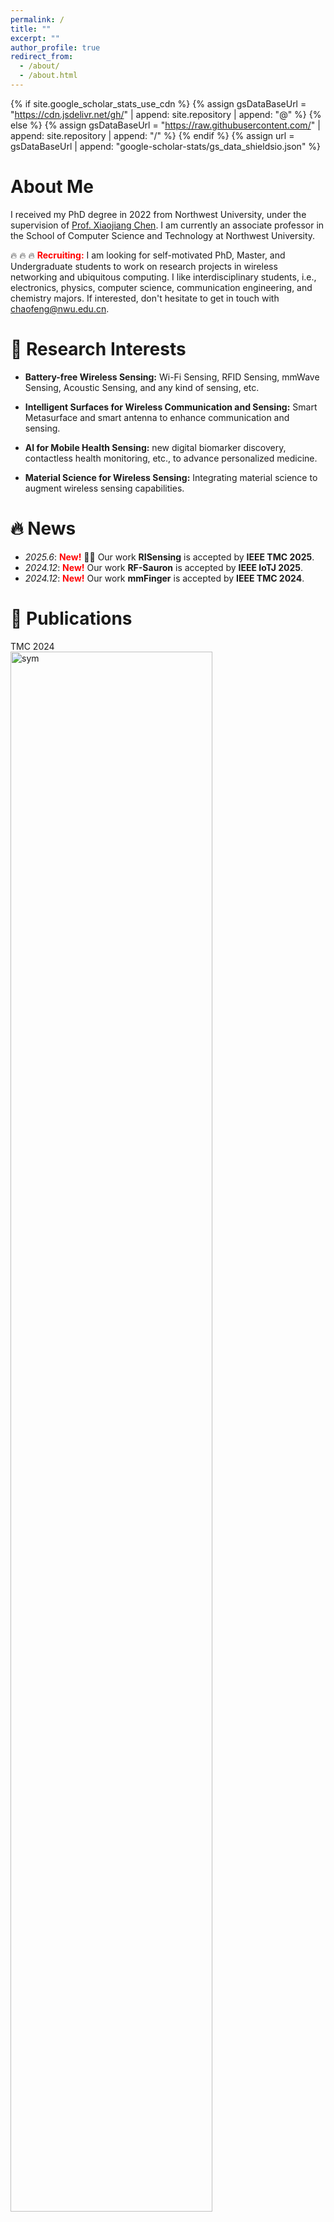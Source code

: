 ```yaml
---
permalink: /
title: ""
excerpt: ""
author_profile: true
redirect_from: 
  - /about/
  - /about.html
---
```


{% if site.google_scholar_stats_use_cdn %}
{% assign gsDataBaseUrl = "https://cdn.jsdelivr.net/gh/" | append: site.repository | append: "@" %}
{% else %}
{% assign gsDataBaseUrl = "https://raw.githubusercontent.com/" | append: site.repository | append: "/" %}
{% endif %}
{% assign url = gsDataBaseUrl | append: "google-scholar-stats/gs_data_shieldsio.json" %}

# About Me
<span class='anchor' id='about-me'></span>

I received my PhD degree in 2022 from Northwest University, under the supervision of [Prof. Xiaojiang Chen](https://xjchen-nwu.github.io/xiaojiangchen.github.io/). I am currently an associate professor in the School of Computer Science and Technology at Northwest University.


🔥 🔥 🔥 <span style="color:red;">  **Recruiting:** </span>  I am looking for self-motivated PhD, Master, and Undergraduate students to work on research projects in wireless networking and ubiquitous computing. I like interdisciplinary students, i.e., electronics, physics, computer science, communication engineering, and chemistry majors. If interested, don't hesitate to get in touch with [chaofeng@nwu.edu.cn](mailto:chaofeng@nwu.edu.cn). 

<!-- ![ ](https://komarev.com/ghpvc/?username=chaof94) -->


# 🔎 Research Interests
- **Battery-free Wireless Sensing:** Wi-Fi Sensing, RFID Sensing, mmWave Sensing, Acoustic Sensing, and any kind of sensing, etc.
  
- **Intelligent Surfaces for Wireless Communication and Sensing:** Smart Metasurface and smart antenna to enhance communication and sensing.

- **AI for Mobile Health Sensing:** new digital biomarker discovery, contactless health monitoring, etc., to advance personalized medicine.
  
- **Material Science for Wireless Sensing:** Integrating material science to augment wireless sensing capabilities. 


# 🔥 News
- *2025.6*: <span style="color:red;">  <b>New!</b> </span>🎉🎉 Our work **RISensing** is accepted by **IEEE TMC 2025**.
- *2024.12*: <span style="color:red;">  <b>New!</b> </span> Our work **RF-Sauron** is accepted by **IEEE IoTJ 2025**. 
- *2024.12*: <span style="color:red;">  <b>New!</b> </span> Our work **mmFinger** is accepted by **IEEE TMC 2024**. 


# 📝 Publications 

<div class='paper-box'><div class='paper-box-image'><div><div class="badge">TMC 2024</div><img src='images/TMC2024.png' alt="sym" width="80%"></div></div>
<div class='paper-box-text' markdown="1">

 [**RISensing: Leveraging Reconfigurable Intelligent Surfaces to Empower Wi-Fi Sensing**](https://chaof94.github.io/Papers/XX.pdf)
 
Xiaojing Wang, Binbin Xie, Guanghui Lv, Boyang Liu, Chenhao Ma, Renjie Zhao, **Chao Feng (Corresponding author)**,  Xiaojiang Chen 
**IEEE TMC 2025 (CCF A)**

-  Metasurface-based Wi-Fi Sensing.
</div>
</div>





<div class='paper-box'><div class='paper-box-image'><div><div class="badge">IoTJ 2025</div><img src='images/RF-Sauron.png' alt="sym" width="80%"></div></div>
<div class='paper-box-text' markdown="1">

 [**RF-Sauron: Enabling Contact-free Interaction on Eyeglass Using Conformal RFID Tag**](https://ieeexplore.ieee.org/document/10833685)
 
 Baizhou Yang, Ling Chen, Xiaopeng Peng, Jiashen Chen, Yani Tang, Wei Wang, Dingyi Fang, **Chao Feng (Corresponding author)**
 

**IEEE IoTJ 2025**

- RFID Sensing.
</div>
</div>


<div class='paper-box'><div class='paper-box-image'><div><div class="badge">TMC 2024</div><img src='images/TMC2024.png' alt="sym" width="80%"></div></div>
<div class='paper-box-text' markdown="1">

 [**mmFinger: Talk to Smart Devices with Finger Tapping Gesture**](https://chaof94.github.io/Papers/mmFinger.pdf)
 
 Xuan Wang, Xuerong Zhao, **Chao Feng (Corresponding author)**, Dingyi Fang, Xiaojiang Chen

**IEEE TMC 2024 (CCF A)**

- mmWave Sensing.
</div>
</div>





<div class='paper-box'><div class='paper-box-image'><div><div class="badge">Mobicom 2024</div><img src='images/Gastag2024.png' alt="sym" width="80%"></div></div>
<div class='paper-box-text' markdown="1">

 [**Gastag: A Gas Sensing Paradigm using Graphene-based Tags**](https://chaof94.github.io/Papers/Gastag.pdf)

Xue Sun, Jie Xiong, **Chao Feng**, Xiaohui Li, Jiayi Zhang, Binghao Li, Dingyi Fang, Xiaojiang Chen

 **ACM Mobicom 2024 (CCF A)**

- RFID Sensing.
- Gas Sensing
</div>
</div>


<div class='paper-box'><div class='paper-box-image'><div><div class="badge">Mobisys 2024</div><img src='images/CW-AcousLen.png' alt="sym" width="80%"></div></div>
<div class='paper-box-text' markdown="1">

 [**CW-AcousLen: A Configurable Wideband Acoustic Metasurface**](https://chaof94.github.io/Papers/CW-AcousLen.pdf)

Juan He, Jie Xiong, Weihang Hu, **Chao Feng**, Enjie Yao, Xiaojing Wang, Chen Liu,  Xiaojiang Chen

 **ACM Mobisys 2024 (CCF B)**

- Acoustic Metasurface.
</div>
</div>


<div class='paper-box'><div class='paper-box-image'><div><div class="badge">TMC 2024</div><img src='images/EarSSR.png' alt="sym" width="80%"></div></div>
<div class='paper-box-text' markdown="1">

 [**EarSSR: Silent Speech Recognition via Earphones**](https://chaof94.github.io/Papers/EarSSR.pdf)
 
 Xue Sun, Jie Xiong, **Chao Feng**, Haoyu Li, Yuli Wu, Dingyi Fang, Xiaojiang Chen

**IEEE TMC 2024 (CCF A)**

- Earphone Sensing.
- Silent Speech Recognition.
</div>
</div>


<div class='paper-box'><div class='paper-box-image'><div><div class="badge">Ubicomp 2023</div><img src='images/Ubicomp2023-RF-CM.png' alt="sym" width="80%"></div></div>
<div class='paper-box-text' markdown="1">

 [**Rf-CM: Cross-modal Framework for Rf-enabled Few-shot Human Activity Recognition**](https://chaof94.github.io/Papers/Ubicomp-2023-RF-CM.pdf)
 
 Xuan Wang, Tong Liu, **Chao Feng**, Dingyi Fang, Xiaojiang Chen

**ACM Ubicomp 2023 (CCF A)**

- mmWave Sensing.
</div>
</div>

<div class='paper-box'><div class='paper-box-image'><div><div class="badge">JOCCH 2023</div><img src='images/JOCCH.png' alt="sym" width="80%"></div></div>
<div class='paper-box-text' markdown="1">

 [**Toward Multi-area Contactless Museum Visitor Counting with Commodity WiFi**](https://chaof94.github.io/Papers/JOCCH.pdf)
 
 Yicheng Jiang, Xia Zheng, **Chao Feng**

**ACM JOCCH 2023**

- Wi-Fi Sensing.
</div>
</div>


<div class='paper-box'><div class='paper-box-image'><div><div class="badge">NSDI 2023</div><img src='images/NDSI2023-RFbouncer.png' alt="sym" width="80%"></div></div>
<div class='paper-box-text' markdown="1">

 [**RF-Bouncer: A Programmable Dual-band Metasurface for Sub-6 Wireless Networks**](https://chaof94.github.io/Papers/NDSI2023-RFbouncer.pdf)
 
 Xinyi Li(Equal Contribution), **Chao Feng (Equal Contribution)**, Xiaojing Wang, Yangfan Zhang, Yaxiong Xie, Xiaojiang Chen

**USENIX NSDI 2023 (CCF A)**

- RF Metasurface.
</div>
</div>

<div class='paper-box'><div class='paper-box-image'><div><div class="badge">Ubicomp 2022</div><img src='images/Ubicomp2022-Earmonitor.png' alt="sym" width="80%"></div></div>
<div class='paper-box-text' markdown="1">

 [**Earmonitor: In-ear motion-resilient acoustic sensing using commodity earphones**](https://chaof94.github.io/Papers/Ubicomp2022-Earmonitor.pdf)
 
 Xue Sun, Jie Xiong, **Chao Feng (Corresponding Author)**, Wenwen Deng, Xudong Wei, Dingyi Fang, Xiaojiang Chen

**ACM Ubicomp 2022 (CCF A)**

- Earphone Sensing.
</div>
</div>


<div class='paper-box'><div class='paper-box-image'><div><div class="badge">Mobicom 2022</div><img src='images/Mobicom2022-Protego.png' alt="sym" width="80%"></div></div>
<div class='paper-box-text' markdown="1">

 [**Protego: Securing Wireless Communication via Programmable Metasurface**](https://chaof94.github.io/Papers/Mobicom2022-Protego.pdf)
 
 Xinyi Li(Equal Contribution), **Chao Feng (Equal Contribution)**, Fengyi Song, Chenghan Jiang, Yangfan Zhang, Xinyu Zhang, Xiaojiang Chen

**ACM Mobicom 2022 (CCF A)**

- RF Metasurface.
</div>
</div>


<div class='paper-box'><div class='paper-box-image'><div><div class="badge">Ubicomp 2022</div><img src='images/UbiComp2022-Wi-Learner.png' alt="sym" width="80%"></div></div>
<div class='paper-box-text' markdown="1">
  
 [**Wi-Learner: Towards One-shot Learning for Cross-Domain Wi-Fi based Gesture Recognition**](https://chaof94.github.io/Papers/UbiComp2022-Wi-Learner.pdf)
 
**Chao Feng**, Nan Wang, Yicheng Jiang, Xia Zheng, Zheng Wang, Xiaojiang Chen

**ACM Ubicomp 2022 (CCF A)**

- Wi-Fi Sensing.
</div>
</div>

<div class='paper-box'><div class='paper-box-image'><div><div class="badge">Mobicom 2021</div><img src='images/RFlens.png' alt="sym" width="40%"></div></div>
<div class='paper-box-text' markdown="1">

 [**RFlens: Metasurface-Enabled Beamforming for IoT Communication and Sensing**](https://chaof94.github.io/Papers/RFlens.pdf)
 
 **Chao Feng (Equal Contribution)**,  Xinyi Li(Equal Contribution),  Yangfan Zhang, Xiaojing Wang, Liqiong Chang, Fuwei Wang, Xinyu Zhang, Xiaojiang Chen

**ACM Mobicom 2021 (CCF A)**

- RF Metasurface.
</div>
</div>

<div class='paper-box'><div class='paper-box-image'><div><div class="badge">Ubicomp 2021</div><img src='images/UbiComp2021-RF-Identity.png' alt="sym" width="50%"></div></div>
<div class='paper-box-text' markdown="1">
  
 [**RF-Identity: Non-Intrusive Person Identification Based On Commodity RFID Devices**](https://chaof94.github.io/Papers/UbiComp2021-RF-Identity.pdf)
 
**Chao Feng**, Jie Xiong, Liqiong Chang, Fuwei Wang, Ju Wang, Dingyi Fang

**ACM Ubicomp 2021 (CCF A)**

- RFID Sensing.
</div>
</div>

<div class='paper-box'><div class='paper-box-image'><div><div class="badge">ICDCS 2019</div><img src='images/WiMi.png' alt="sym" width="50%"></div></div>
<div class='paper-box-text' markdown="1">
  
 [**WiMi: Target Material Identification with Commodity Wi-Fi Devices**](https://chaof94.github.io/Papers/WiMi.pdf)
 
**Chao Feng**, Jie Xiong, Liqiong Chang,  Ju Wang, Xiaojiang Chen, Dingyi Fang, Zhanyong Tang

**IEEE ICDCS 2019 (CCF B)**

- Wi-Fi Sensing.
</div>
</div>


<div class='paper-box'><div class='paper-box-image'><div><div class="badge">Sensys 2018</div><img src='images/Poster-WiMi.png' alt="sym" width="80%"></div></div>
<div class='paper-box-text' markdown="1">

[**Poster: Material Identification with Commodity Wi-Fi Devices**](https://chaof94.github.io/Papers/Poster-WiMi.pdf)

**Chao Feng**, Xinyi Li, Liqiong Chang, Jie Xiong, Xiaojiang Chen, Dingyi Fang, Baoying Liu, Feng Chen, Tao Zhang

 **ACM Sensys Poster 2018 (CCF B)**, 🏆 <span style="color:red;"> **Best poster award** </span>  

- Wi-Fi Sensing.
</div>
</div>




# 🎖 Honors and Awards
- *2018.11*:  **Best Poster Award**,  **Sensys 2018**. 


# 📖 Educations
- *2017.09 - 2022.06*, PhD in Software Engineering (Supervisor: Xiaojiang Chen), Northwest University.
- *2016.09 - 2017.06*, Master in Communication Engineering (Supervisor: Xiaojiang Chen), Northwest University. 

# 💰 Grants
- *2024.01-2026.12*, Principal Investigator, National Natural Science Foundation of China, No. 62302392.


# 💻 Internship

# 👨‍💻 Students


